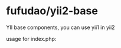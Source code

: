 # fufudao/yii2-base
YII base components, you can use yii1 in yii2

usage for index.php:

<?php
// remove the following lines when in production mode
defined('YII_DEBUG') or define('YII_DEBUG',true); //for yii1 and yii2
defined('YII_TRACE_LEVEL') or define('YII_TRACE_LEVEL',3); //for yii1
defined('YII_ENV') or define('YII_ENV', 'dev'); //for yii2

require(__DIR__ . '/../../vendor/autoload.php');
require(__DIR__ . '/../../vendor/fufudao/fufudao-yii2-base/Yii.php');
require(__DIR__ . '/../config/bootstrap.php');

$config2 = yii\helpers\ArrayHelper::merge(
require(__DIR__ . '/../config/main.php'),
require(__DIR__ . '/../config/main-local.php')
);

$yiiConfig=__DIR__.'/../config/1_main-local.php';
$config1 = require_once($yiiConfig);

Yii::run($config1,$config2);
